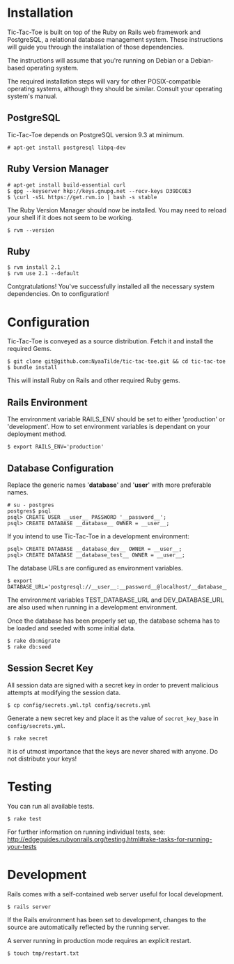 Installation
============

Tic-Tac-Toe is built on top of the Ruby on Rails web framework and PostgreSQL,
a relational database management system. These instructions will guide you 
through the installation of those dependencies.

The instructions will assume that you're running on Debian or a Debian-based
operating system.

The required installation steps will vary for other POSIX-compatible operating
systems, although they should be similar. Consult your operating system's
manual.

PostgreSQL
----------

Tic-Tac-Toe depends on PostgreSQL version 9.3 at minimum.

    # apt-get install postgresql libpq-dev

Ruby Version Manager
--------------------

    # apt-get install build-essential curl
    $ gpg --keyserver hkp://keys.gnupg.net --recv-keys D39DC0E3
    $ \curl -sSL https://get.rvm.io | bash -s stable

The Ruby Version Manager should now be installed. You may need to reload your
shell if it does not seem to be working.

    $ rvm --version

Ruby
----

    $ rvm install 2.1
    $ rvm use 2.1 --default

Contgratulations! You've successfully installed all the necessary system
dependencies. On to configuration!

Configuration
=============

Tic-Tac-Toe is conveyed as a source distribution. Fetch it and install the
required Gems.

    $ git clone git@github.com:NyaaTilde/tic-tac-toe.git && cd tic-tac-toe
    $ bundle install

This will install Ruby on Rails and other required Ruby gems.

Rails Environment
-----------------

The environment variable RAILS_ENV should be set to either 'production' or
'development'. How to set environment variables is dependant on your deployment
method.

    $ export RAILS_ENV='production'

Database Configuration
----------------------

Replace the generic names '__database__' and '__user__' with more preferable
names.

    # su - postgres
    postgres$ psql
    psql> CREATE USER __user__ PASSWORD '__password__';
    psql> CREATE DATABASE __database__ OWNER = __user__;

If you intend to use Tic-Tac-Toe in a development environment:

    psql> CREATE DATABASE __database_dev__ OWNER = __user__;
    psql> CREATE DATABASE __database_test__ OWNER = __user__;

The database URLs are configured as environment variables.

    $ export DATABASE_URL='postgresql://__user__:__password__@localhost/__database__'

The environment variables TEST_DATABASE_URL and DEV_DATABASE_URL are also used
when running in a development environment.

Once the database has been properly set up, the database schema has to be
loaded and seeded with some initial data.

    $ rake db:migrate
    $ rake db:seed

Session Secret Key
------------------

All session data are signed with a secret key in order to prevent malicious
attempts at modifying the session data.

    $ cp config/secrets.yml.tpl config/secrets.yml

Generate a new secret key and place it as the value of `secret_key_base` in
`config/secrets.yml`.

    $ rake secret

It is of utmost importance that the keys are never shared with anyone. Do not
distribute your keys!

Testing
=======

You can run all available tests.

    $ rake test

For further information on running individual tests, see:
<http://edgeguides.rubyonrails.org/testing.html#rake-tasks-for-running-your-tests>

Development
===========

Rails comes with a self-contained web server useful for local development.

    $ rails server

If the Rails environment has been set to development, changes to the source
are automatically reflected by the running server.

A server running in production mode requires an explicit restart.

    $ touch tmp/restart.txt
